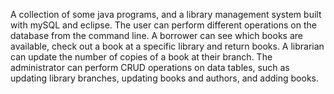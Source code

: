 A collection of some java programs, and a library management system built with mySQL and eclipse. The user can perform different operations on the database from the command line.
A borrower can see which books are available, check out a book at a specific library and return books. A librarian can update the number of copies of a book at their branch. The 
administrator can perform CRUD operations on data tables, such as updating library branches, updating books and authors, and adding books.
